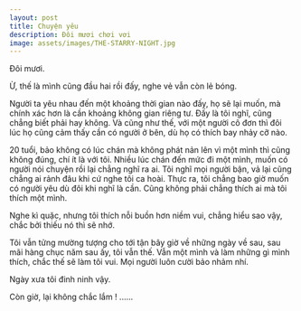 ```yaml
---
layout: post
title: Chuyện yêu
description: Đôi mươi chơi vơi
image: assets/images/THE-STARRY-NIGHT.jpg
---
```


Đôi mươi. 

Ừ, thế là mình cũng đầu hai rồi đấy, nghe vẻ vẫn còn lẻ bóng.

Người ta yêu nhau đến một khoảng thời gian nào đấy, họ sẽ lại muốn, mà chính xác hơn là cần khoảng không gian riêng tư. Đấy là tôi nghĩ, cũng chẳng biết phải hay không. Và cũng như thế, với một người cô đơn thì đôi lúc họ cũng cảm thấy cần có người ở bên, dù họ có thích bay nhảy cỡ nào. 

20 tuổi, bảo không có lúc chán mà không phát nản lên vì một mình thì cũng không đúng, chí ít là với tôi. Nhiều lúc chán đến mức đi một mình, muốn có người nói chuyện rồi lại chẳng nghĩ ra ai. Tôi nghĩ mọi người bận, vả lại cũng chẳng ai rảnh đâu khi cứ nghe tôi ca hoài. 
Thực ra, tôi chẳng bao giờ muốn có người yêu dù đôi khi nghĩ là cần. Cũng không phải chẳng thích ai mà tôi thích một mình.

Nghe kì quặc, nhưng tôi thích nỗi buồn hơn niềm vui, chẳng hiểu sao vậy, chắc bởi thiếu nó thì sẽ nhớ. 

Tôi vẫn tửng mường tượng cho tới tận bây giờ về những ngày về sau, sau mãi hàng chục năm sau ấy, tôi vẫn thế. Vẫn một mình và làm những gì mình thích, chắc thế sẽ làm tôi vui. Mọi người luôn cười bảo nhảm nhí. 

Ngày xưa tôi đinh ninh vậy.

Còn giờ, lại không chắc lắm ! ......
